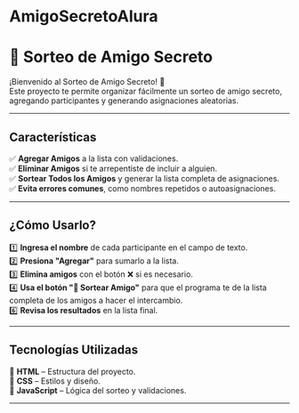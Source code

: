 # AmigoSecretoAlura
# 🎁 Sorteo de Amigo Secreto

¡Bienvenido al Sorteo de Amigo Secreto! 🎉  
Este proyecto te permite organizar fácilmente un sorteo de amigo secreto, agregando participantes y generando asignaciones aleatorias.  

---

## Características  

✅ **Agregar Amigos** a la lista con validaciones.  
✅ **Eliminar Amigos** si te arrepentiste de incluir a alguien.  
✅ **Sortear Todos los Amigos** y generar la lista completa de asignaciones.  
✅ **Evita errores comunes**, como nombres repetidos o autoasignaciones.  

---

## ¿Cómo Usarlo?  

1️⃣ **Ingresa el nombre** de cada participante en el campo de texto.  
2️⃣ **Presiona "Agregar"** para sumarlo a la lista.  
3️⃣ **Elimina amigos** con el botón ❌ si es necesario.  
4️⃣ **Usa el botón "🎲 Sortear Amigo"** para que el programa te de la lista completa de los amigos a hacer el intercambio.  
6️⃣ **Revisa los resultados** en la lista final.  

---

## Tecnologías Utilizadas  

🔹 **HTML** – Estructura del proyecto.  
🔹 **CSS** – Estilos y diseño.  
🔹 **JavaScript** – Lógica del sorteo y validaciones.  

---

